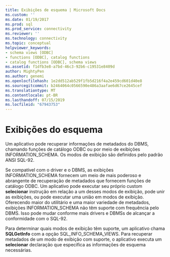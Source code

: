 ```yaml
---
title: Exibições de esquema | Microsoft Docs
ms.custom: ''
ms.date: 01/19/2017
ms.prod: sql
ms.prod_service: connectivity
ms.reviewer: ''
ms.technology: connectivity
ms.topic: conceptual
helpviewer_keywords:
- schema views [ODBC]
- functions [ODBC], catalog functions
- catalog functions [ODBC], schema views
ms.assetid: f1dfb3e8-a7bd-46c3-92b6-c19531e8409d
author: MightyPen
ms.author: genemi
ms.openlocfilehash: 1e2dd512ab529f1fb5d216f4a2e459cd601d40e8
ms.sourcegitcommit: b2464064c0566590e486a3aafae6d67ce2645cef
ms.translationtype: MT
ms.contentlocale: pt-BR
ms.lasthandoff: 07/15/2019
ms.locfileid: "67943753"
---
```

# <a name="schema-views"></a>Exibições do esquema
Um aplicativo pode recuperar informações de metadados do DBMS, chamando funções de catálogo ODBC ou por meio de exibições INFORMATION_SCHEMA. Os modos de exibição são definidos pelo padrão ANSI SQL-92.  
  
 Se compatível com o driver e o DBMS, as exibições INFORMATION_SCHEMA fornecem um meio de mais poderoso e abrangente de recuperação de metadados que fornecem funções de catálogo ODBC. Um aplicativo pode executar seu próprio custom **selecionar** instrução em relação a um desses modos de exibição, pode unir as exibições, ou pode executar uma união em modos de exibição. Oferecendo maior do utilitário e uma maior variedade de metadados, exibições INFORMATION_SCHEMA não têm suporte com frequência pelo DBMS. Isso pode mudar conforme mais drivers e DBMSs de alcançar a conformidade com o SQL-92.  
  
 Para determinar quais modos de exibição têm suporte, um aplicativo chama **SQLGetInfo** com a opção SQL_INFO_SCHEMA_VIEWS. Para recuperar metadados de um modo de exibição com suporte, o aplicativo executa um **selecionar** declaração que especifica as informações de esquema necessárias.
